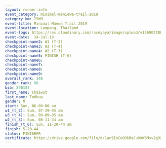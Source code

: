```yaml
---
layout: runner-info 
event_category: minimal-meniewa-trail-2019 
category_km: 29KM 
event-title: Minimal Maewa Trail 2019 
event-location: Lampang, Thailand 
event-logo: https://res.cloudinary.com/raceyaya/image/upload/v1569072805/logo/minimal-trail_ktnvsp.jpg 
event-date:  14-Jul-19 
checkpoint-name2: W1 (T-2) 
checkpoint-name3: W3 (T-4) 
checkpoint-name4: W2 (T-3) 
checkpoint-name5: FINISH (T-6) 
checkpoint-name6: 
checkpoint-name7: 
checkpoint-name8: 
checkpoint-name9: 
overall_rank: 148
gender_rank: 98
bib: 290157
first_name: Chaiwut
last_name: Tudbua
gender: M
start: Sun, 06-00-00 am
w1_(t_2): Sun, 07-29-05 am
w3_(t_4): Sun, 09-09-05 am
w2_(t_3): Sun, 08-11-34 am
finish_(t_6): Sun, 11-20-44 am
finish: 5-20-44
status: FINISHER
certificate: https://drive.google.com/file/d/1an9IsCeOOkBsCu9mWBMsv2g3XRrwIbim/view?usp=sharing
---
```

